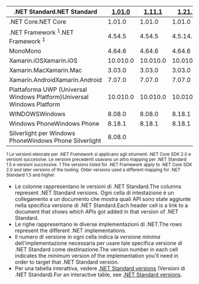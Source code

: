 | <span data-ttu-id="c42e0-101">.NET Standard</span><span class="sxs-lookup"><span data-stu-id="c42e0-101">.NET Standard</span></span>              | <span data-ttu-id="c42e0-102">[1.0]</span><span class="sxs-lookup"><span data-stu-id="c42e0-102">[1.0]</span></span> | <span data-ttu-id="c42e0-103">[1.1]</span><span class="sxs-lookup"><span data-stu-id="c42e0-103">[1.1]</span></span>  | <span data-ttu-id="c42e0-104">[1.2]</span><span class="sxs-lookup"><span data-stu-id="c42e0-104">[1.2]</span></span> | <span data-ttu-id="c42e0-105">[1.3]</span><span class="sxs-lookup"><span data-stu-id="c42e0-105">[1.3]</span></span> | <span data-ttu-id="c42e0-106">[1.4]</span><span class="sxs-lookup"><span data-stu-id="c42e0-106">[1.4]</span></span> | <span data-ttu-id="c42e0-107">[1.5]</span><span class="sxs-lookup"><span data-stu-id="c42e0-107">[1.5]</span></span>      | <span data-ttu-id="c42e0-108">[1.6]</span><span class="sxs-lookup"><span data-stu-id="c42e0-108">[1.6]</span></span>      | <span data-ttu-id="c42e0-109">[2.0]</span><span class="sxs-lookup"><span data-stu-id="c42e0-109">[2.0]</span></span>      |
|----------------------------|-------|--------|-------|-------|-------|------------|------------|------------|
| <span data-ttu-id="c42e0-110">.NET Core</span><span class="sxs-lookup"><span data-stu-id="c42e0-110">.NET Core</span></span>                  | <span data-ttu-id="c42e0-111">1.0</span><span class="sxs-lookup"><span data-stu-id="c42e0-111">1.0</span></span>   | <span data-ttu-id="c42e0-112">1.0</span><span class="sxs-lookup"><span data-stu-id="c42e0-112">1.0</span></span>    | <span data-ttu-id="c42e0-113">1.0</span><span class="sxs-lookup"><span data-stu-id="c42e0-113">1.0</span></span>   | <span data-ttu-id="c42e0-114">1.0</span><span class="sxs-lookup"><span data-stu-id="c42e0-114">1.0</span></span>   | <span data-ttu-id="c42e0-115">1.0</span><span class="sxs-lookup"><span data-stu-id="c42e0-115">1.0</span></span>   | <span data-ttu-id="c42e0-116">1.0</span><span class="sxs-lookup"><span data-stu-id="c42e0-116">1.0</span></span>        | <span data-ttu-id="c42e0-117">1.0</span><span class="sxs-lookup"><span data-stu-id="c42e0-117">1.0</span></span>        | <span data-ttu-id="c42e0-118">2.0</span><span class="sxs-lookup"><span data-stu-id="c42e0-118">2.0</span></span>        |
| <span data-ttu-id="c42e0-119">.NET Framework <sup>1</sup></span><span class="sxs-lookup"><span data-stu-id="c42e0-119">.NET Framework <sup>1</sup></span></span>| <span data-ttu-id="c42e0-120">4.5</span><span class="sxs-lookup"><span data-stu-id="c42e0-120">4.5</span></span>   | <span data-ttu-id="c42e0-121">4.5</span><span class="sxs-lookup"><span data-stu-id="c42e0-121">4.5</span></span>    | <span data-ttu-id="c42e0-122">4.5.1</span><span class="sxs-lookup"><span data-stu-id="c42e0-122">4.5.1</span></span> | <span data-ttu-id="c42e0-123">4.6</span><span class="sxs-lookup"><span data-stu-id="c42e0-123">4.6</span></span>   | <span data-ttu-id="c42e0-124">4.6.1</span><span class="sxs-lookup"><span data-stu-id="c42e0-124">4.6.1</span></span> | <span data-ttu-id="c42e0-125">4.6.1</span><span class="sxs-lookup"><span data-stu-id="c42e0-125">4.6.1</span></span>      | <span data-ttu-id="c42e0-126">4.6.1</span><span class="sxs-lookup"><span data-stu-id="c42e0-126">4.6.1</span></span>      | <span data-ttu-id="c42e0-127">4.6.1</span><span class="sxs-lookup"><span data-stu-id="c42e0-127">4.6.1</span></span>      |
| <span data-ttu-id="c42e0-128">Mono</span><span class="sxs-lookup"><span data-stu-id="c42e0-128">Mono</span></span>                       | <span data-ttu-id="c42e0-129">4.6</span><span class="sxs-lookup"><span data-stu-id="c42e0-129">4.6</span></span>   | <span data-ttu-id="c42e0-130">4.6</span><span class="sxs-lookup"><span data-stu-id="c42e0-130">4.6</span></span>    | <span data-ttu-id="c42e0-131">4.6</span><span class="sxs-lookup"><span data-stu-id="c42e0-131">4.6</span></span>   | <span data-ttu-id="c42e0-132">4.6</span><span class="sxs-lookup"><span data-stu-id="c42e0-132">4.6</span></span>   | <span data-ttu-id="c42e0-133">4.6</span><span class="sxs-lookup"><span data-stu-id="c42e0-133">4.6</span></span>   | <span data-ttu-id="c42e0-134">4.6</span><span class="sxs-lookup"><span data-stu-id="c42e0-134">4.6</span></span>        | <span data-ttu-id="c42e0-135">4.6</span><span class="sxs-lookup"><span data-stu-id="c42e0-135">4.6</span></span>        | <span data-ttu-id="c42e0-136">5.4</span><span class="sxs-lookup"><span data-stu-id="c42e0-136">5.4</span></span>        |
| <span data-ttu-id="c42e0-137">Xamarin.iOS</span><span class="sxs-lookup"><span data-stu-id="c42e0-137">Xamarin.iOS</span></span>                | <span data-ttu-id="c42e0-138">10.0</span><span class="sxs-lookup"><span data-stu-id="c42e0-138">10.0</span></span>  | <span data-ttu-id="c42e0-139">10.0</span><span class="sxs-lookup"><span data-stu-id="c42e0-139">10.0</span></span>   | <span data-ttu-id="c42e0-140">10.0</span><span class="sxs-lookup"><span data-stu-id="c42e0-140">10.0</span></span>  | <span data-ttu-id="c42e0-141">10.0</span><span class="sxs-lookup"><span data-stu-id="c42e0-141">10.0</span></span>  | <span data-ttu-id="c42e0-142">10.0</span><span class="sxs-lookup"><span data-stu-id="c42e0-142">10.0</span></span>  | <span data-ttu-id="c42e0-143">10.0</span><span class="sxs-lookup"><span data-stu-id="c42e0-143">10.0</span></span>       | <span data-ttu-id="c42e0-144">10.0</span><span class="sxs-lookup"><span data-stu-id="c42e0-144">10.0</span></span>       | <span data-ttu-id="c42e0-145">10.14</span><span class="sxs-lookup"><span data-stu-id="c42e0-145">10.14</span></span>      |
| <span data-ttu-id="c42e0-146">Xamarin.Mac</span><span class="sxs-lookup"><span data-stu-id="c42e0-146">Xamarin.Mac</span></span>                | <span data-ttu-id="c42e0-147">3.0</span><span class="sxs-lookup"><span data-stu-id="c42e0-147">3.0</span></span>   | <span data-ttu-id="c42e0-148">3.0</span><span class="sxs-lookup"><span data-stu-id="c42e0-148">3.0</span></span>    | <span data-ttu-id="c42e0-149">3.0</span><span class="sxs-lookup"><span data-stu-id="c42e0-149">3.0</span></span>   | <span data-ttu-id="c42e0-150">3.0</span><span class="sxs-lookup"><span data-stu-id="c42e0-150">3.0</span></span>   | <span data-ttu-id="c42e0-151">3.0</span><span class="sxs-lookup"><span data-stu-id="c42e0-151">3.0</span></span>   | <span data-ttu-id="c42e0-152">3.0</span><span class="sxs-lookup"><span data-stu-id="c42e0-152">3.0</span></span>        | <span data-ttu-id="c42e0-153">3.0</span><span class="sxs-lookup"><span data-stu-id="c42e0-153">3.0</span></span>        | <span data-ttu-id="c42e0-154">3.8</span><span class="sxs-lookup"><span data-stu-id="c42e0-154">3.8</span></span>        |
| <span data-ttu-id="c42e0-155">Xamarin.Android</span><span class="sxs-lookup"><span data-stu-id="c42e0-155">Xamarin.Android</span></span>            | <span data-ttu-id="c42e0-156">7.0</span><span class="sxs-lookup"><span data-stu-id="c42e0-156">7.0</span></span>   | <span data-ttu-id="c42e0-157">7.0</span><span class="sxs-lookup"><span data-stu-id="c42e0-157">7.0</span></span>    | <span data-ttu-id="c42e0-158">7.0</span><span class="sxs-lookup"><span data-stu-id="c42e0-158">7.0</span></span>   | <span data-ttu-id="c42e0-159">7.0</span><span class="sxs-lookup"><span data-stu-id="c42e0-159">7.0</span></span>   | <span data-ttu-id="c42e0-160">7.0</span><span class="sxs-lookup"><span data-stu-id="c42e0-160">7.0</span></span>   | <span data-ttu-id="c42e0-161">7.0</span><span class="sxs-lookup"><span data-stu-id="c42e0-161">7.0</span></span>        | <span data-ttu-id="c42e0-162">7.0</span><span class="sxs-lookup"><span data-stu-id="c42e0-162">7.0</span></span>        | <span data-ttu-id="c42e0-163">8.0</span><span class="sxs-lookup"><span data-stu-id="c42e0-163">8.0</span></span>        |
| <span data-ttu-id="c42e0-164">Piattaforma UWP (Universal Windows Platform)</span><span class="sxs-lookup"><span data-stu-id="c42e0-164">Universal Windows Platform</span></span> | <span data-ttu-id="c42e0-165">10.0</span><span class="sxs-lookup"><span data-stu-id="c42e0-165">10.0</span></span>  | <span data-ttu-id="c42e0-166">10.0</span><span class="sxs-lookup"><span data-stu-id="c42e0-166">10.0</span></span>   | <span data-ttu-id="c42e0-167">10.0</span><span class="sxs-lookup"><span data-stu-id="c42e0-167">10.0</span></span>  | <span data-ttu-id="c42e0-168">10.0</span><span class="sxs-lookup"><span data-stu-id="c42e0-168">10.0</span></span>  | <span data-ttu-id="c42e0-169">10.0</span><span class="sxs-lookup"><span data-stu-id="c42e0-169">10.0</span></span>  | <span data-ttu-id="c42e0-170">10.0.16299</span><span class="sxs-lookup"><span data-stu-id="c42e0-170">10.0.16299</span></span> | <span data-ttu-id="c42e0-171">10.0.16299</span><span class="sxs-lookup"><span data-stu-id="c42e0-171">10.0.16299</span></span> | <span data-ttu-id="c42e0-172">10.0.16299</span><span class="sxs-lookup"><span data-stu-id="c42e0-172">10.0.16299</span></span> |
| <span data-ttu-id="c42e0-173">WINDOWS</span><span class="sxs-lookup"><span data-stu-id="c42e0-173">Windows</span></span>                    | <span data-ttu-id="c42e0-174">8.0</span><span class="sxs-lookup"><span data-stu-id="c42e0-174">8.0</span></span>   | <span data-ttu-id="c42e0-175">8.0</span><span class="sxs-lookup"><span data-stu-id="c42e0-175">8.0</span></span>    | <span data-ttu-id="c42e0-176">8.1</span><span class="sxs-lookup"><span data-stu-id="c42e0-176">8.1</span></span>   |       |       |            |            |            |
| <span data-ttu-id="c42e0-177">Windows Phone</span><span class="sxs-lookup"><span data-stu-id="c42e0-177">Windows Phone</span></span>              | <span data-ttu-id="c42e0-178">8.1</span><span class="sxs-lookup"><span data-stu-id="c42e0-178">8.1</span></span>   | <span data-ttu-id="c42e0-179">8.1</span><span class="sxs-lookup"><span data-stu-id="c42e0-179">8.1</span></span>    | <span data-ttu-id="c42e0-180">8.1</span><span class="sxs-lookup"><span data-stu-id="c42e0-180">8.1</span></span>   |       |       |            |            |            |
| <span data-ttu-id="c42e0-181">Silverlight per Windows Phone</span><span class="sxs-lookup"><span data-stu-id="c42e0-181">Windows Phone Silverlight</span></span>  | <span data-ttu-id="c42e0-182">8.0</span><span class="sxs-lookup"><span data-stu-id="c42e0-182">8.0</span></span>   |        |       |       |       |            |            |            |

<span data-ttu-id="c42e0-183"><sup>1 Le versioni elencate per .NET Framework si applicano agli strumenti .NET Core SDK 2.0 e versioni successive. Le versioni precedenti usavano un altro mapping per .NET Standard 1.5 e versioni successive. </sup></span><span class="sxs-lookup"><span data-stu-id="c42e0-183"><sup>1 The versions listed for .NET Framework apply to .NET Core SDK 2.0 and later versions of the tooling. Older versions used a different mapping for .NET Standard 1.5 and higher. </sup></span></span>

- <span data-ttu-id="c42e0-184">Le colonne rappresentano le versioni di .NET Standard.</span><span class="sxs-lookup"><span data-stu-id="c42e0-184">The columns represent .NET Standard versions.</span></span> <span data-ttu-id="c42e0-185">Ogni cella di intestazione è un collegamento a un documento che mostra quali API sono state aggiunte nella specifica versione di .NET Standard.</span><span class="sxs-lookup"><span data-stu-id="c42e0-185">Each header cell is a link to a document that shows which APIs got added in that version of .NET Standard.</span></span>
- <span data-ttu-id="c42e0-186">Le righe rappresentano le diverse implementazioni di .NET.</span><span class="sxs-lookup"><span data-stu-id="c42e0-186">The rows represent the different .NET implementations.</span></span>
- <span data-ttu-id="c42e0-187">Il numero di versione in ogni cella indica la versione *minima* dell'implementazione necessaria per usare tale specifica versione di .NET Standard come destinazione.</span><span class="sxs-lookup"><span data-stu-id="c42e0-187">The version number in each cell indicates the *minimum* version of the implementation you'll need in order to target that .NET Standard version.</span></span>
- <span data-ttu-id="c42e0-188">Per una tabella interattiva, vedere [.NET Standard versions](http://immo.landwerth.net/netstandard-versions/#) (Versioni di .NET Standard).</span><span class="sxs-lookup"><span data-stu-id="c42e0-188">For an interactive table, see [.NET Standard versions](http://immo.landwerth.net/netstandard-versions/#).</span></span>

[1.0]: https://github.com/dotnet/standard/blob/master/docs/versions/netstandard1.0.md
[1.1]: https://github.com/dotnet/standard/blob/master/docs/versions/netstandard1.1.md
[1.2]: https://github.com/dotnet/standard/blob/master/docs/versions/netstandard1.2.md
[1.3]: https://github.com/dotnet/standard/blob/master/docs/versions/netstandard1.3.md
[1.4]: https://github.com/dotnet/standard/blob/master/docs/versions/netstandard1.4.md
[1.5]: https://github.com/dotnet/standard/blob/master/docs/versions/netstandard1.5.md
[1.6]: https://github.com/dotnet/standard/blob/master/docs/versions/netstandard1.6.md
[2.0]: https://github.com/dotnet/standard/blob/master/docs/versions/netstandard2.0.md
